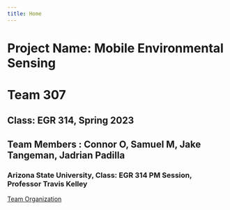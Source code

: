 ```yaml
---
title: Home 
---
```


# Project Name: Mobile Environmental Sensing

# Team 307

## Class: EGR 314, Spring 2023

## Team Members : Connor O, Samuel M, Jake Tangeman, Jadrian Padilla

### Arizona State University, Class: EGR 314 PM Session, Professor Travis Kelley

[Team Organization](https://Team307_Organization.github.io)
